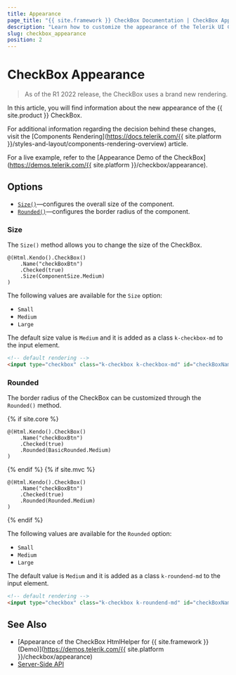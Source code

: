 ```yaml
---
title: Appearance
page_title: "{{ site.framework }} CheckBox Documentation | CheckBox Appearance"
description: "Learn how to customize the appearance of the Telerik UI CheckBox HtmlHelper for {{ site.framework }}."
slug: checkbox_appearance
position: 2
---
```


# CheckBox Appearance

> As of the R1 2022 release, the CheckBox uses a brand new rendering.

In this article, you will find information about the new appearance of the {{ site.product }} CheckBox.

For additional information regarding the decision behind these changes, visit the [Components Rendering](https://docs.telerik.com/{{ site.platform }}/styles-and-layout/components-rendering-overview) article.

For a live example, refer to the [Appearance Demo of the CheckBox](https://demos.telerik.com/{{ site.platform }}/checkbox/appearance).

## Options

- [`Size()`](#size)—configures the overall size of the component.
- [`Rounded()`](#rounded)—configures the border radius of the component.

### Size

The `Size()` method allows you to change the size of the CheckBox.

```
@(Html.Kendo().CheckBox()
    .Name("checkBoxBtn")
    .Checked(true)
    .Size(ComponentSize.Medium)
)
```

The following values are available for the `Size` option:

- `Small`
- `Medium`
- `Large`

The default size value is `Medium` and it is added as a class `k-checkbox-md` to the input element.

```html
<!-- default rendering -->
<input type="checkbox" class="k-checkbox k-checkbox-md" id="checkBoxName"/>
```

### Rounded

The border radius of the CheckBox can be customized through the `Rounded()` method.

{% if site.core %}
```
@(Html.Kendo().CheckBox()
    .Name("checkBoxBtn")
    .Checked(true)
    .Rounded(BasicRounded.Medium)
)
```
{% endif %}
{% if site.mvc %}
```
@(Html.Kendo().CheckBox()
    .Name("checkBoxBtn")
    .Checked(true)
    .Rounded(Rounded.Medium)
)
```
{% endif %}

The following values are available for the `Rounded` option:

- `Small`
- `Medium`
- `Large`

The default value is `Medium` and it is added as a class `k-roundend-md` to the input element.

```html
<!-- default rendering -->
<input type="checkbox" class="k-checkbox k-roundend-md" id="checkBoxName"/>
```

## See Also

* [Appearance of the CheckBox HtmlHelper for {{ site.framework }} (Demo)](https://demos.telerik.com/{{ site.platform }}/checkbox/appearance)
* [Server-Side API](/api/checkbox)
